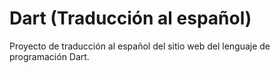 # Dart (Traducción al español)

Proyecto de traducción al español del sitio web del lenguaje de programación Dart.